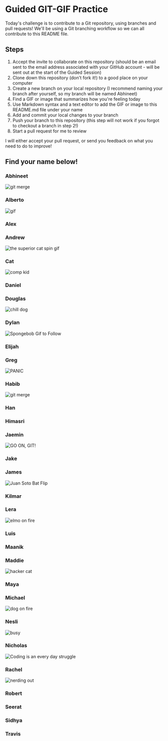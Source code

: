 # Guided GIT-GIF Practice

Today's challenge is to contribute to a Git repository, using branches and pull requests! We'll be using a Git branching workflow so we can all contribute to this README file.

## Steps

1. Accept the invite to collaborate on this repository (should be an email sent to the email address associated with your GitHub account - will be sent out at the start of the Guided Session)
2. Clone down this repository (don't fork it!) to a good place on your computer
3. Create a new branch on your local repository (I recommend naming your branch after yourself, so my branch will be named Abhineet)
4. Find a GIF or image that summarizes how you're feeling today
5. Use Markdown syntax and a text editor to add the GIF or image to this README.md file under your name
6. Add and commit your local changes to your branch
7. Push your branch to this repository (this step will not work if you forgot to checkout a branch in step 2!)
8. Start a pull request for me to review

I will either accept your pull request, or send you feedback on what you need to do to improve!

## Find your name below!

### Abhineet

![git merge](https://media.giphy.com/media/cFkiFMDg3iFoI/giphy.gif)

### Alberto
![gif](https://media.giphy.com/media/INeHYuRFNxdja/giphy-downsized.gif)



### Alex



### Andrew
![the superior cat spin gif](https://media1.giphy.com/media/3iBcRAErFhFwoTVbN5/giphy.gif?cid=ecf05e478nsdz6jegfg1py6ch023o77hq7h1nvbak7rh9h6a&rid=giphy.gif&ct=g)



### Cat
![comp kid](https://media.giphy.com/media/ioeQEPFDeS8s8/giphy-downsized.gif)


### Daniel



### Douglas
![chill dog](https://media.giphy.com/media/Kz6ofgw1gNlug/giphy.gif)


### Dylan
![Spongebob Gif to Follow](https://media.giphy.com/media/4no7ul3pa571e/giphy.gif)


### Elijah



### Greg

![PANIC](https://y.yarn.co/b13c8458-1c9c-4eb0-b4e5-312f4ae1fe2c_text.gif)

### Habib

![git merge](https://media.giphy.com/media/cnhpl4IeYgU7MCBdV2/giphy-downsized.gif)


### Han



### Himasri



### Jaemin
![GO ON, GIT!](https://media.giphy.com/media/j5Qgf8rf2VYnoWH3SY/giphy.gif)


### Jake



### James
![Juan Soto Bat Flip](https://media.giphy.com/media/nrwdr3Zov4U7uhsbQx/giphy-downsized.gif)


### Kilmar



### Lera
![elmo on fire](https://miro.medium.com/max/880/1*S0pwe67pA780cdQETmGblw.gif)



### Luis



### Maanik



### Maddie
![hacker cat](https://media.giphy.com/media/o0vwzuFwCGAFO/giphy.gif)


### Maya



### Michael
![dog on fire](https://media.giphy.com/media/QMHoU66sBXqqLqYvGO/giphy.gif)





### Nesli

![busy](https://www.reactiongifs.us/wp-content/uploads/2018/06/giphy-2-1.gif)

### Nicholas
![Coding is an every day struggle](https://giphy.com/gifs/computer-reddit-bPCwGUF2sKjyE)


### Rachel

![nerding out](https://giphy.com/gifs/youblewit-you-blew-it-l4FGs5yVJ1KisyXvy.gif)

### Robert



### Seerat



### Sidhya



### Travis






